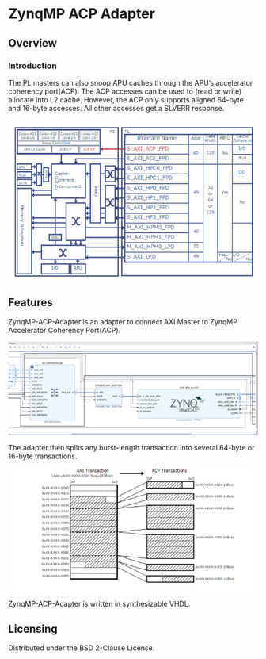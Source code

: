 ZynqMP ACP Adapter
==================

## Overview 

### Introduction

The PL masters can also snoop APU caches through the APU’s accelerator coherency port(ACP).
The ACP accesses can be used to (read or write) allocate into L2 cache. However, the ACP only supports aligned 64-byte and 16-byte accesses. All other accesses get a SLVERR response.

![Fig. ZynqMP PS-PL Interface](./doc/zynqmp-acp-adapter.img/akgeo1.jpg "Fig.1 ZynqMP PS-PL Interface")

## Features

ZynqMP-ACP-Adapter is an adapter to connect AXI Master to ZynqMP Accelerator Coherency Port(ACP).

![Fig.2 Sample Design](./doc/design_1.png "Fig.2 Sample Design")

The adapter then splits any burst-length transaction into several 64-byte or 16-byte transactions.

![Fig.3 AXI Transaction to ACP Transactions](./doc/zynqmp-acp-adapter.img/akgeo3.jpg "Fig.3 AXI Transaction to ACP Transactions")

ZynqMP-ACP-Adapter is written in synthesizable VHDL.

## Licensing

Distributed under the BSD 2-Clause License.

